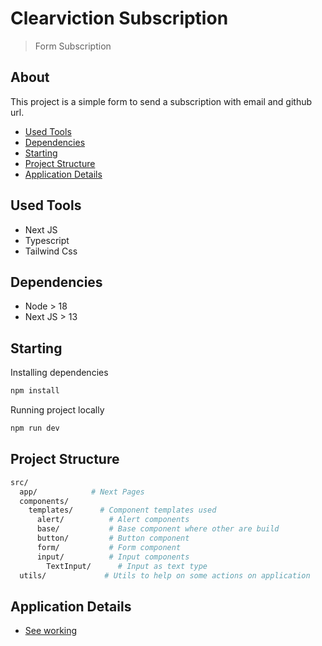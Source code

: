 # Clearviction Subscription

> Form Subscription

## About

This project is a simple form to send a subscription with email and github url.

- [Used Tools](#used-tools)
- [Dependencies](#dependencies)
- [Starting](#starting)
- [Project Structure](#project-structure)
- [Application Details](#application-details)

## Used Tools

- Next JS
- Typescript
- Tailwind Css

## Dependencies

- Node > 18
- Next JS > 13

## Starting

Installing dependencies

```bash
npm install
```

Running project locally

```bash
npm run dev
```

## Project Structure

```bash
src/
  app/            # Next Pages
  components/
    templates/      # Component templates used
      alert/          # Alert components
      base/           # Base component where other are build
      button/         # Button component
      form/           # Form component
      input/          # Input components
        TextInput/      # Input as text type
  utils/             # Utils to help on some actions on application
```

## Application Details

- [See working](https://clearviction.vercel.app/)
